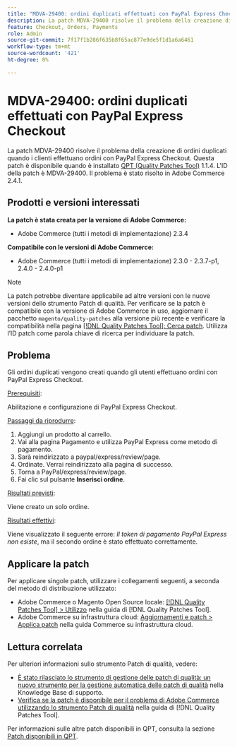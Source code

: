 ```yaml
---
title: "MDVA-29400: ordini duplicati effettuati con PayPal Express Checkout"
description: La patch MDVA-29400 risolve il problema della creazione di ordini duplicati quando i clienti effettuano ordini con PayPal Express Checkout. Questa patch è disponibile quando è installato [Quality Patches Tool (QPT)](https://experienceleague.adobe.com/en/docs/commerce-knowledge-base/kb/announcements/commerce-announcements/magento-quality-patches-released-new-tool-to-self-serve-quality-patches) 1.1.4. L'ID della patch è MDVA-29400. Il problema è stato risolto in Adobe Commerce 2.4.1.
feature: Checkout, Orders, Payments
role: Admin
source-git-commit: 7f17f1b286f635b8f65ac877e9de5f1d1a6a6461
workflow-type: tm+mt
source-wordcount: '421'
ht-degree: 0%

---
```


# MDVA-29400: ordini duplicati effettuati con PayPal Express Checkout

La patch MDVA-29400 risolve il problema della creazione di ordini duplicati quando i clienti effettuano ordini con PayPal Express Checkout. Questa patch è disponibile quando è installato [QPT (Quality Patches Tool)](https://experienceleague.adobe.com/en/docs/commerce-knowledge-base/kb/announcements/commerce-announcements/magento-quality-patches-released-new-tool-to-self-serve-quality-patches) 1.1.4. L&#39;ID della patch è MDVA-29400. Il problema è stato risolto in Adobe Commerce 2.4.1.

## Prodotti e versioni interessati

**La patch è stata creata per la versione di Adobe Commerce:**

* Adobe Commerce (tutti i metodi di implementazione) 2.3.4

**Compatibile con le versioni di Adobe Commerce:**

* Adobe Commerce (tutti i metodi di implementazione) 2.3.0 - 2.3.7-p1, 2.4.0 - 2.4.0-p1

>[!NOTE]
>
>La patch potrebbe diventare applicabile ad altre versioni con le nuove versioni dello strumento Patch di qualità. Per verificare se la patch è compatibile con la versione di Adobe Commerce in uso, aggiornare il pacchetto `magento/quality-patches` alla versione più recente e verificare la compatibilità nella pagina [[!DNL Quality Patches Tool]: Cerca patch](https://experienceleague.adobe.com/en/docs/commerce-knowledge-base/kb/announcements/commerce-announcements/magento-quality-patches-released-new-tool-to-self-serve-quality-patches). Utilizza l’ID patch come parola chiave di ricerca per individuare la patch.

## Problema

Gli ordini duplicati vengono creati quando gli utenti effettuano ordini con PayPal Express Checkout.

<u>Prerequisiti</u>:

Abilitazione e configurazione di PayPal Express Checkout.

<u>Passaggi da riprodurre</u>:

1. Aggiungi un prodotto al carrello.
1. Vai alla pagina Pagamento e utilizza PayPal Express come metodo di pagamento.
1. Sarà reindirizzato a paypal/express/review/page.
1. Ordinate. Verrai reindirizzato alla pagina di successo.
1. Torna a PayPal/express/review/page.
1. Fai clic sul pulsante **Inserisci ordine**.

<u>Risultati previsti</u>:

Viene creato un solo ordine.

<u>Risultati effettivi</u>:

Viene visualizzato il seguente errore: *Il token di pagamento PayPal Express non esiste*, ma il secondo ordine è stato effettuato correttamente.

## Applicare la patch

Per applicare singole patch, utilizzare i collegamenti seguenti, a seconda del metodo di distribuzione utilizzato:

* Adobe Commerce o Magento Open Source locale: [[!DNL Quality Patches Tool] > Utilizzo](/help/tools/quality-patches-tool/usage.md) nella guida di [!DNL Quality Patches Tool].
* Adobe Commerce su infrastruttura cloud: [Aggiornamenti e patch > Applica patch](https://experienceleague.adobe.com/docs/commerce-cloud-service/user-guide/develop/upgrade/apply-patches.html) nella guida Commerce su infrastruttura cloud.

## Lettura correlata

Per ulteriori informazioni sullo strumento Patch di qualità, vedere:

* [È stato rilasciato lo strumento di gestione delle patch di qualità: un nuovo strumento per la gestione automatica delle patch di qualità](https://experienceleague.adobe.com/en/docs/commerce-knowledge-base/kb/announcements/commerce-announcements/magento-quality-patches-released-new-tool-to-self-serve-quality-patches) nella Knowledge Base di supporto.
* [Verifica se la patch è disponibile per il problema di Adobe Commerce utilizzando lo strumento Patch di qualità](/help/tools/quality-patches-tool/patches-available-in-qpt/check-patch-for-magento-issue-with-magento-quality-patches.md) nella guida di [!DNL Quality Patches Tool].

Per informazioni sulle altre patch disponibili in QPT, consulta la sezione [Patch disponibili in QPT](https://support.magento.com/hc/en-us/sections/360010506631-Patches-available-in-MQP-tool-).
